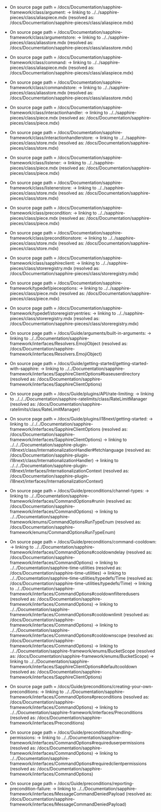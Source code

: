 -   On source page path = /docs/Documentation/sapphire-framework/class/argument:
    -> linking to ../../sapphire-pieces/class/aliaspiece.mdx (resolved as: /docs/Documentation/sapphire-pieces/class/aliaspiece.mdx)

-   On source page path = /docs/Documentation/sapphire-framework/class/argumentstore:
    -> linking to ../../sapphire-pieces/class/aliasstore.mdx (resolved as: /docs/Documentation/sapphire-pieces/class/aliasstore.mdx)

-   On source page path = /docs/Documentation/sapphire-framework/class/command:
    -> linking to ../../sapphire-pieces/class/aliaspiece.mdx (resolved as: /docs/Documentation/sapphire-pieces/class/aliaspiece.mdx)

-   On source page path = /docs/Documentation/sapphire-framework/class/commandstore:
    -> linking to ../../sapphire-pieces/class/aliasstore.mdx (resolved as: /docs/Documentation/sapphire-pieces/class/aliasstore.mdx)

-   On source page path = /docs/Documentation/sapphire-framework/class/interactionhandler:
    -> linking to ../../sapphire-pieces/class/piece.mdx (resolved as: /docs/Documentation/sapphire-pieces/class/piece.mdx)

-   On source page path = /docs/Documentation/sapphire-framework/class/interactionhandlerstore:
    -> linking to ../../sapphire-pieces/class/store.mdx (resolved as: /docs/Documentation/sapphire-pieces/class/store.mdx)

-   On source page path = /docs/Documentation/sapphire-framework/class/listener:
    -> linking to ../../sapphire-pieces/class/piece.mdx (resolved as: /docs/Documentation/sapphire-pieces/class/piece.mdx)

-   On source page path = /docs/Documentation/sapphire-framework/class/listenerstore:
    -> linking to ../../sapphire-pieces/class/store.mdx (resolved as: /docs/Documentation/sapphire-pieces/class/store.mdx)

-   On source page path = /docs/Documentation/sapphire-framework/class/precondition:
    -> linking to ../../sapphire-pieces/class/piece.mdx (resolved as: /docs/Documentation/sapphire-pieces/class/piece.mdx)

-   On source page path = /docs/Documentation/sapphire-framework/class/preconditionstore:
    -> linking to ../../sapphire-pieces/class/store.mdx (resolved as: /docs/Documentation/sapphire-pieces/class/store.mdx)

-   On source page path = /docs/Documentation/sapphire-framework/class/sapphireclient:
    -> linking to ../../sapphire-pieces/class/storeregistry.mdx (resolved as: /docs/Documentation/sapphire-pieces/class/storeregistry.mdx)

-   On source page path = /docs/Documentation/sapphire-framework/typedef/pieceoptions:
    -> linking to ../../sapphire-pieces/class/piece.mdx (resolved as: /docs/Documentation/sapphire-pieces/class/piece.mdx)

-   On source page path = /docs/Documentation/sapphire-framework/typedef/storeregistryentries:
    -> linking to ../../sapphire-pieces/class/storeregistry.mdx (resolved as: /docs/Documentation/sapphire-pieces/class/storeregistry.mdx)

-   On source page path = /docs/Guide/arguments/built-in-arguments:
    -> linking to ../../Documentation/sapphire-framework/interfaces/Resolvers.EmojiObject (resolved as: /docs/Documentation/sapphire-framework/interfaces/Resolvers.EmojiObject)

-   On source page path = /docs/Guide/getting-started/getting-started-with-sapphire:
    -> linking to ../../Documentation/sapphire-framework/interfaces/SapphireClientOptions#baseuserdirectory (resolved as: /docs/Documentation/sapphire-framework/interfaces/SapphireClientOptions)

-   On source page path = /docs/Guide/plugins/API/rate-limiting:
    -> linking to ../../../Documentation/sapphire-ratelimits/class/RateLimitManager (resolved as: /docs/Documentation/sapphire-ratelimits/class/RateLimitManager)

-   On source page path = /docs/Guide/plugins/i18next/getting-started:
    -> linking to ../../../Documentation/sapphire-framework/interfaces/SapphireClientOptions (resolved as: /docs/Documentation/sapphire-framework/interfaces/SapphireClientOptions)
    -> linking to ../../../Documentation/sapphire-plugin-i18next/class/InternationalizationHandler#fetchlanguage (resolved as: /docs/Documentation/sapphire-plugin-i18next/class/InternationalizationHandler)
    -> linking to ../../../Documentation/sapphire-plugin-i18next/interfaces/InternationalizationContext (resolved as: /docs/Documentation/sapphire-plugin-i18next/interfaces/InternationalizationContext)

-   On source page path = /docs/Guide/preconditions/channel-types:
    -> linking to ../../Documentation/sapphire-framework/interfaces/CommandOptions#runin (resolved as: /docs/Documentation/sapphire-framework/interfaces/CommandOptions)
    -> linking to ../../Documentation/sapphire-framework/enums/CommandOptionsRunTypeEnum (resolved as: /docs/Documentation/sapphire-framework/enums/CommandOptionsRunTypeEnum)

-   On source page path = /docs/Guide/preconditions/command-cooldown:
    -> linking to ../../Documentation/sapphire-framework/interfaces/CommandOptions#cooldowndelay (resolved as: /docs/Documentation/sapphire-framework/interfaces/CommandOptions)
    -> linking to ../../Documentation/sapphire-time-utilities (resolved as: /docs/Documentation/sapphire-time-utilities)
    -> linking to ../../Documentation/sapphire-time-utilities/typedefs/Time (resolved as: /docs/Documentation/sapphire-time-utilities/typedefs/Time)
    -> linking to ../../Documentation/sapphire-framework/interfaces/CommandOptions#cooldownfilteredusers (resolved as: /docs/Documentation/sapphire-framework/interfaces/CommandOptions)
    -> linking to ../../Documentation/sapphire-framework/interfaces/CommandOptions#cooldownlimit (resolved as: /docs/Documentation/sapphire-framework/interfaces/CommandOptions)
    -> linking to ../../Documentation/sapphire-framework/interfaces/CommandOptions#cooldownscope (resolved as: /docs/Documentation/sapphire-framework/interfaces/CommandOptions)
    -> linking to ../../Documentation/sapphire-framework/enums/BucketScope (resolved as: /docs/Documentation/sapphire-framework/enums/BucketScope)
    -> linking to ../../Documentation/sapphire-framework/interfaces/SapphireClientOptions#defaultcooldown (resolved as: /docs/Documentation/sapphire-framework/interfaces/SapphireClientOptions)

-   On source page path = /docs/Guide/preconditions/creating-your-own-preconditions:
    -> linking to ../../Documentation/sapphire-framework/interfaces/CommandOptions#preconditions (resolved as: /docs/Documentation/sapphire-framework/interfaces/CommandOptions)
    -> linking to ../../Documentation/sapphire-framework/interfaces/Preconditions (resolved as: /docs/Documentation/sapphire-framework/interfaces/Preconditions)

-   On source page path = /docs/Guide/preconditions/handling-permissions:
    -> linking to ../../Documentation/sapphire-framework/interfaces/CommandOptions#requireduserpermissions (resolved as: /docs/Documentation/sapphire-framework/interfaces/CommandOptions)
    -> linking to ../../Documentation/sapphire-framework/interfaces/CommandOptions#requiredclientpermissions (resolved as: /docs/Documentation/sapphire-framework/interfaces/CommandOptions)

-   On source page path = /docs/Guide/preconditions/reporting-precondition-failure:
    -> linking to ../../Documentation/sapphire-framework/interfaces/MessageCommandDeniedPayload (resolved as: /docs/Documentation/sapphire-framework/interfaces/MessageCommandDeniedPayload)
